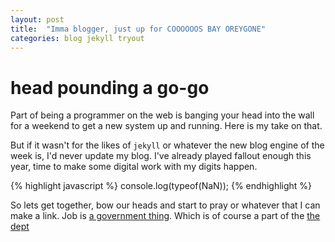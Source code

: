```yaml
---
layout: post
title:  "Imma blogger, just up for COOOOOOS BAY OREYGONE"
categories: blog jekyll tryout
---
```

# head pounding a go-go

Part of being a programmer on the web is banging your head into the wall for a weekend to get a new system up and running.  Here is my take on that.

But if it wasn't for the likes of `jekyll` or whatever the new blog engine of the week is, I'd never update my blog.  I've already played fallout enough this year, time to make some digital work with my digits happen.

{% highlight javascript %}
console.log(typeof(NaN));
{% endhighlight %}

So lets get together, bow our heads and start to pray or whatever that I can make a link.  Job is [a government thing][myjob].  Which is of course a part of the [the dept](https://www.doi.gov)

[myjob]: https://www.blm.gov/
